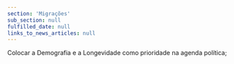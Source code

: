 ```yaml
---
section: 'Migrações'
sub_section: null
fulfilled_date: null
links_to_news_articles: null
---
```


Colocar a Demografia e a Longevidade como prioridade na agenda política;